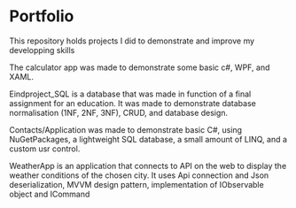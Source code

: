 # Portfolio
This repository holds projects I did to demonstrate and improve my developping skills

The calculator app was made to demonstrate some basic c#, WPF, and XAML.

Eindproject_SQL is a database that was made in function of a final assignment for an education. It was made to demonstrate database normalisation (1NF, 2NF, 3NF), CRUD, and database design.

Contacts/Application was made to demonstrate basic C#, using NuGetPackages, a lightweight SQL database, a small amount of LINQ, and a custom usr control.

WeatherApp is an application that connects to API on the web to display the weather conditions of the chosen city. It uses Api connection and Json deserialization, MVVM design pattern, implementation of IObservable object and ICommand
